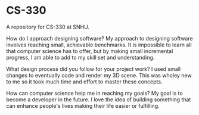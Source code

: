 # CS-330
A repository for CS-330 at SNHU.


How do I approach designing software?
My approach to designing software involves reaching small, achievable benchmarks. It is impossible to learn all that computer science has to offer, but by making small incremental progress, I am able to add to my skill set and understanding.

What design process did you follow for your project work?
I used small changes to eventually code and render my 3D scene. This was wholey new to me so it took much time and effort to master these concepts.

How can computer science help me in reaching my goals?
My goal is to become a developer in the future. I love the idea of building something that can enhance people's lives making their life easier or fulfilling. 
